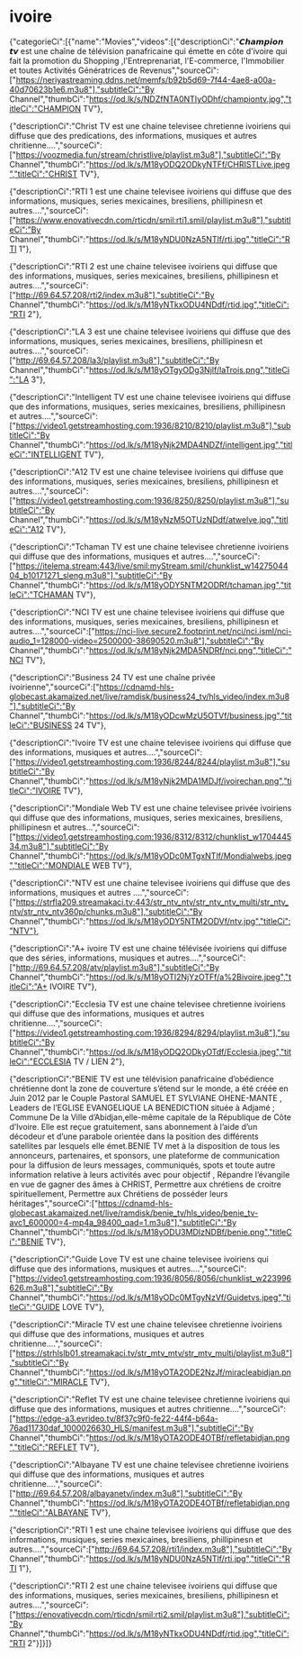 # ivoire
{"categorieCi":[{"name":"Movies","videos":[{"descriptionCi":"𝘾𝙝𝙖𝙢𝙥𝙞𝙤𝙣 𝙩𝙫 est une chaîne de télévision panafricaine qui émette en côte d'ivoire
 qui fait la promotion du Shopping ,l'Entreprenariat, l'E-commerce, l'Immobilier et toutes Activités Génératrices de Revenus","sourceCi":["https://neriyastreaming.ddns.net/memfs/b92b5d69-7f44-4ae8-a00a-40d70623b1e6.m3u8"],"subtitleCi":"By Channel","thumbCi":"https://od.lk/s/NDZfNTA0NTIyODhf/championtv.jpg","titleCi":"CHAMPION TV"},

{"descriptionCi":"Christ TV est une chaine televisee chretienne ivoiriens qui diffuse que des predications, des informations, musiques et autres chritienne....","sourceCi":["https://voozmedia.fun/stream/christlive/playlist.m3u8"],"subtitleCi":"By Channel","thumbCi":"https://od.lk/s/M18yODQ2ODkyNTFf/CHRISTLive.jpeg","titleCi":"CHRIST TV"},

{"descriptionCi":"RTI 1 est une chaine televisee ivoiriens qui diffuse que des informations, musiques, series mexicaines, bresiliens, phillipinesn et autres....","sourceCi":["https://www.enovativecdn.com/rticdn/smil:rti1.smil/playlist.m3u8"],"subtitleCi":"By Channel","thumbCi":"https://od.lk/s/M18yNDU0NzA5NTlf/rti.jpg","titleCi":"RTI 1"},

{"descriptionCi":"RTI 2 est une chaine televisee ivoiriens qui diffuse que des informations, musiques, series mexicaines, bresiliens, phillipinesn et autres....","sourceCi":["http://69.64.57.208/rti2/index.m3u8"],"subtitleCi":"By Channel","thumbCi":"https://od.lk/s/M18yNTkxODU4NDdf/rtid.jpg","titleCi":"RTI 2"},

{"descriptionCi":"LA 3 est une chaine televisee ivoiriens qui diffuse que des informations, musiques, series mexicaines, bresiliens, phillipinesn et autres....","sourceCi":["http://69.64.57.208/la3/playlist.m3u8"],"subtitleCi":"By Channel","thumbCi":"https://od.lk/s/M18yOTgyODg3Njlf/laTrois.png","titleCi":"LA 3"},

{"descriptionCi":"Intelligent TV est une chaine televisee ivoiriens qui diffuse que des informations, musiques, series mexicaines, bresiliens, phillipinesn et autres....","sourceCi":["https://video1.getstreamhosting.com:1936/8210/8210/playlist.m3u8"],"subtitleCi":"By Channel","thumbCi":"https://od.lk/s/M18yNjk2MDA4NDZf/intelligent.jpg","titleCi":"INTELLIGENT TV"},

{"descriptionCi":"A12 TV est une chaine televisee ivoiriens qui diffuse que des informations, musiques, series mexicaines, bresiliens, phillipinesn et autres....","sourceCi":["https://video1.getstreamhosting.com:1936/8250/8250/playlist.m3u8"],"subtitleCi":"By Channel","thumbCi":"https://od.lk/s/M18yNzM5OTUzNDdf/atwelve.jpg","titleCi":"A12 TV"},

{"descriptionCi":"Tchaman TV est une chaine televisee chretienne ivoiriens qui diffuse que des informations, musiques et autres....","sourceCi":["https://itelema.stream:443/live/smil:myStream.smil/chunklist_w1427504404_b10171271_sleng.m3u8"],"subtitleCi":"By Channel","thumbCi":"https://od.lk/s/M18yODY5NTM2ODRf/tchaman.jpg","titleCi":"TCHAMAN TV"},

{"descriptionCi":"NCI TV est une chaine televisee ivoiriens qui diffuse que des informations, musiques, series mexicaines, bresiliens, phillipinesn et autres....","sourceCi":["https://nci-live.secure2.footprint.net/nci/nci.isml/nci-audio_1=128000-video=2500000-38690520.m3u8"],"subtitleCi":"By Channel","thumbCi":"https://od.lk/s/M18yNjk2MDA5NDRf/nci.png","titleCi":"NCI TV"},

{"descriptionCi":"Business 24 TV est une chaîne privée ivoirienne","sourceCi":["https://cdnamd-hls-globecast.akamaized.net/live/ramdisk/business24_tv/hls_video/index.m3u8"],"subtitleCi":"By Channel","thumbCi":"https://od.lk/s/M18yODcwMzU5OTVf/business.jpg","titleCi":"BUSINESS 24 TV"},

{"descriptionCi":"Ivoire TV est une chaine televisee ivoiriens qui diffuse que des informations, musiques et autres....","sourceCi":["https://video1.getstreamhosting.com:1936/8244/8244/playlist.m3u8"],"subtitleCi":"By Channel","thumbCi":"https://od.lk/s/M18yNjk2MDA1MDJf/ivoirechan.png","titleCi":"IVOIRE TV"},

{"descriptionCi":"Mondiale Web TV est une chaine televisee privée ivoiriens qui diffuse que des informations, musiques, series mexicaines, bresiliens, phillipinesn et autres...","sourceCi":["https://video1.getstreamhosting.com:1936/8312/8312/chunklist_w170444534.m3u8"],"subtitleCi":"By Channel","thumbCi":"https://od.lk/s/M18yODc0MTgxNTlf/Mondialwebs.jpeg","titleCi":"MONDIALE WEB TV"},

{"descriptionCi":"NTV est une chaine televisee ivoiriens qui diffuse que des informations, musiques et autres ....","sourceCi":["https://strfla209.streamakaci.tv:443/str_ntv_ntv/str_ntv_ntv_multi/str_ntv_ntv/str_ntv_ntv360p/chunks.m3u8"],"subtitleCi":"By Channel","thumbCi":"https://od.lk/s/M18yODY5NTM2ODVf/ntv.jpg","titleCi":"NTV"},

{"descriptionCi":"A+ ivoire TV est une chaine télévisée ivoiriens qui diffuse que des séries, informations, musiques et autres....","sourceCi":["http://69.64.57.208/atv/playlist.m3u8"],"subtitleCi":"By Channel","thumbCi":"https://od.lk/s/M18yOTI2NjYzOTFf/a%2Bivoire.jpeg","titleCi":"A+ IVOIRE TV"},

{"descriptionCi":"Ecclesia TV est une chaine televisee chretienne ivoiriens qui diffuse que des informations, musiques et autres chritienne....","sourceCi":["https://video1.getstreamhosting.com:1936/8294/8294/playlist.m3u8"],"subtitleCi":"By Channel","thumbCi":"https://od.lk/s/M18yODQ2ODkyOTdf/Ecclesia.jpeg","titleCi":"ECCLESIA TV / LIEN 2"},

{"descriptionCi":"BENIE TV est une télévision panafricaine d’obédience chrétienne dont la zone de couverture s’étend sur le monde, a été créée en Juin 2012 par le Couple Pastoral SAMUEL ET SYLVIANE OHENE-MANTE , Leaders de l’EGLISE EVANGELIQUE LA BENEDICTION située à Adjamé ; Commune De la Ville d’Abidjan,elle-même capitale de la République de Côte d’Ivoire. Elle est reçue gratuitement, sans abonnement à l’aide d’un décodeur et d’une parabole orientée dans la position des différents satellites par lesquels elle émet.BENIE TV met à la disposition de tous les annonceurs, partenaires, et sponsors, une plateforme de communication pour la diffusion de leurs messages, communiqués, spots et toute autre information relative à leurs activités avec pour objectif , Répandre l’évangile en vue de gagner des âmes à CHRIST, Permettre aux chrétiens de croitre spirituellement, Permettre aux Chrétiens de posséder leurs héritages","sourceCi":["https://cdnamd-hls-globecast.akamaized.net/live/ramdisk/benie_tv/hls_video/benie_tv-avc1_600000=4-mp4a_98400_qad=1.m3u8"],"subtitleCi":"By Channel","thumbCi":"https://od.lk/s/M18yODU3MDIzNDBf/benie.png","titleCi":"BENIE TV"},

{"descriptionCi":"Guide Love TV est une chaine televisee ivoiriens qui diffuse que des informations, musiques et autres....","sourceCi":["https://video1.getstreamhosting.com:1936/8056/8056/chunklist_w223996626.m3u8"],"subtitleCi":"By Channel","thumbCi":"https://od.lk/s/M18yODc0MTgyNzVf/Guidetvs.jpeg","titleCi":"GUIDE LOVE TV"},

{"descriptionCi":"Miracle TV est une chaine televisee chretienne ivoiriens qui diffuse que des informations, musiques et autres chritienne....","sourceCi":["https://strhlslb01.streamakaci.tv/str_mtv_mtv/str_mtv_multi/playlist.m3u8"],"subtitleCi":"By Channel","thumbCi":"https://od.lk/s/M18yOTA2ODE2NzJf/miracleabidjan.png","titleCi":"MIRACLE TV"},

{"descriptionCi":"Reflet TV est une chaine televisee chretienne ivoiriens qui diffuse que des informations, musiques et autres chritienne....","sourceCi":["https://edge-a3.evrideo.tv/8f37c9f0-fe22-44f4-b64a-76ad11730daf_1000026630_HLS/manifest.m3u8"],"subtitleCi":"By Channel","thumbCi":"https://od.lk/s/M18yOTA2ODE4OTBf/refletabidjan.png","titleCi":"REFLET TV"},

{"descriptionCi":"Albayane TV est une chaine televisee chretienne ivoiriens qui diffuse que des informations, musiques et autres chritienne....","sourceCi":["http://69.64.57.208/albayanetv/index.m3u8"],"subtitleCi":"By Channel","thumbCi":"https://od.lk/s/M18yOTA2ODE4OTBf/refletabidjan.png","titleCi":"ALBAYANE TV"},

{"descriptionCi":"RTI 1 est une chaine televisee ivoiriens qui diffuse que des informations, musiques, series mexicaines, bresiliens, phillipinesn et autres....","sourceCi":["http://69.64.57.208/rti1/index.m3u8"],"subtitleCi":"By Channel","thumbCi":"https://od.lk/s/M18yNDU0NzA5NTlf/rti.jpg","titleCi":"RTI 1"},

{"descriptionCi":"RTI 2 est une chaine televisee ivoiriens qui diffuse que des informations, musiques, series mexicaines, bresiliens, phillipinesn et autres....","sourceCi":["https://enovativecdn.com/rticdn/smil:rti2.smil/playlist.m3u8"],"subtitleCi":"By Channel","thumbCi":"https://od.lk/s/M18yNTkxODU4NDdf/rtid.jpg","titleCi":"RTI 2"}]}]}
